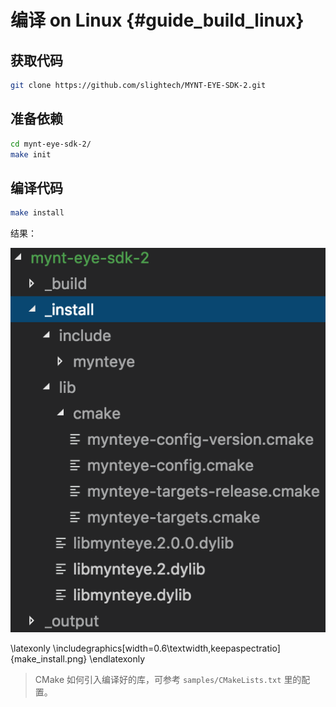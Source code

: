 # 编译 on Linux {#guide_build_linux}

## 获取代码

```bash
git clone https://github.com/slightech/MYNT-EYE-SDK-2.git
```

## 准备依赖

```bash
cd mynt-eye-sdk-2/
make init
```

## 编译代码

```bash
make install
```

结果：

![make install](make_install.png)

\latexonly
\includegraphics[width=0.6\textwidth,keepaspectratio]{make_install.png}
\endlatexonly

> CMake 如何引入编译好的库，可参考 `samples/CMakeLists.txt` 里的配置。
